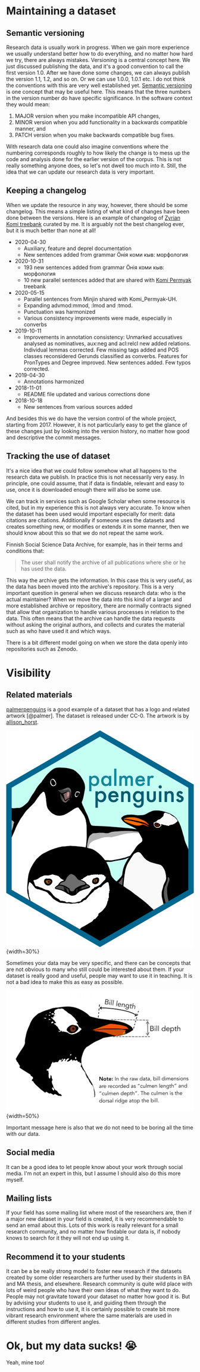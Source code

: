 # Maintaining a dataset

## Semantic versioning

Research data is usually work in progress. When we gain more experience we usually understand better how to do everything, and no matter how hard we try, there are always mistakes. Versioning is a central concept here. We just discussed publishing the data, and it's a good convention to call the first version 1.0. After we have done some changes, we can always publish the version 1.1, 1.2, and so on. Or we can use 1.0.0, 1.0.1 etc. I do not think the conventions with this are very well established yet. [Semantic versioning](https://semver.org/) is one concept that may be useful here. This means that the three numbers in the version number do have specific significance. In the software context they would mean:

1. MAJOR version when you make incompatible API changes,
2. MINOR version when you add functionality in a backwards compatible manner, and
3. PATCH version when you make backwards compatible bug fixes.

With research data one could also imagine conventions where the numbering corresponds roughly to how likely the change is to mess up the code and analysis done for the earlier version of the corpus. This is not really something anyone does, so let's not dwell too much into it. Still, the idea that we can update our research data is very important. 

## Keeping a changelog

When we update the resource in any way, however, there should be some changelog. This means a simple listing of what kind of changes have been done between the versions. Here is an example of changelog of [Zyrian Komi treebank](https://github.com/UniversalDependencies/UD_Komi_Zyrian-Lattice/) curated by me. It is arguably not the best changelog ever, but it is much better than none at all!

- 2020-04-30
  - Auxiliary, feature and deprel documentation
  - New sentences added from grammar Ӧнія коми кыв: морфология
- 2020-10-31
  - 193 new sentences added from grammar Ӧнія коми кыв: морфология
  - 10 new parallel sentences added that are shared with [Komi Permyak](https://github.com/UniversalDependencies/UD_Komi_Permyak-UH) treebank
- 2020-05-15
  - Parallel sentences from Minjin shared with Komi_Permyak-UH.
  - Expanding advmod:mmod, :lmod and :tmod.
  - Punctuation was harmonized
  - Various consistency improvements were made, especially in converbs
- 2019-10-11
  - Improvements in annotation consistency: Unmarked accusatives analysed as nominatives, aux:neg and acl:relcl new added relations. Individual lemmas corrected. Few missing tags added and POS classes reconsidered Gerunds classified as converbs. Features for PronTypes and Degree improved. New sentences added. Few typos corrected.
- 2019-04-30
    - Annotations harmonized
- 2018-11-01
  - README file updated and various corrections done
- 2018-10-18
  - New sentences from various sources added

And besides this we do have the version control of the whole project, starting from 2017. However, it is not particularly easy to get the glance of these changes just by looking into the version history, no matter how good and descriptive the commit messages. 

## Tracking the use of dataset

It's a nice idea that we could follow somehow what all happens to the research data we publish. In practice this is not necessarily very easy. In principle, one could assume, that if data is findable, relevant and easy to use, once it is downloaded enough there will also be some use. 

We can track in services such as Google Scholar when some resource is cited, but in my experience this is not always very accurate. To know when the dataset has been used would important especially for merit: data citations are citations. Additionally if someone uses the datasets and creates something new, or modifies or extends it in some manner, then we should know about this so that we do not repeat the same work. 

Finnish Social Science Data Archive, for example, has in their terms and conditions that:

> The user shall notify the archive of all publications where she or he has used the data.

This way the archive gets the information. In this case this is very useful, as the data has been moved into the archive's repository. This is a very important question in general when we discuss research data: who is the actual maintainer? When we move the data into this kind of a larger and more established archive or repository, there are normally contracts signed that allow that organization to handle various processes in relation to the data. This often means that the archive can handle the data requests without asking the original authors, and collects and curates the material such as who have used it and which ways. 

There is a bit different model going on when we store the data openly into repositories such as Zenodo. 

# Visibility

## Related materials

[palmerpenguins](https://github.com/allisonhorst/palmerpenguins) is a good example of a dataset that has a logo and related artwork [@palmer]. The dataset is released under CC-0. The artwork is by [allison_horst](https://twitter.com/allison_horst). 

![palmerpenguins R package's logo](media/palmerpenguins.png){width=30%}

Sometimes your data may be very specific, and there can be concepts that are not obvious to many who still could be interested about them. If your dataset is really good and useful, people may want to use it in teaching. It is not a bad idea to make this as easy as possible. 

![Educational art material about penguin culmen length and depth are measured](media/penguin-bill-dim.png){width=50%}

Important message here is also that we do not need to be boring all the time with our data.

## Social media

It can be a good idea to let people know about your work through social media. I'm not an expert in this, but I assume I should also do this more myself. 

## Mailing lists

If your field has some mailing list where most of the researchers are, then if a major new dataset in your field is created, it is very recommendable to send an email about this. Lots of this work is really relevant for a small research community, and no matter how findable our data is, if nobody knows to search for it they will not end up using it. 

## Recommend it to your students

It can be a be really strong model to foster new research if the datasets created by some older researchers are further used by their students in BA and MA thesis, and elsewhere. Research community is quite wild place with lots of weird people who have their own ideas of what they want to do. People may not gravitate toward your dataset no matter how good it is. But by advising your students to use it, and guiding them through the instructions and how to use it, it is certainly possible to create bit more vibrant research environment where the same materials are used in different studies from different angles. 

# Ok, but my data sucks! 😭

Yeah, mine too! 

